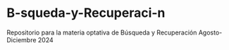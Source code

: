# B-squeda-y-Recuperaci-n
Repositorio para la materia optativa de Búsqueda y Recuperación Agosto-Diciembre  2024
